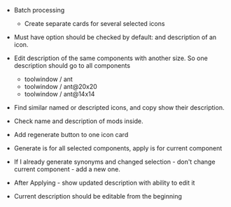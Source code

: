 - Batch processing
    - Create separate cards for several selected icons

- Must have option should be checked by default: and description of an icon.

- Edit description of the same components with another size. So one description should go to all components
    - toolwindow / ant
    - toolwindow / ant@20x20
    - toolwindow / ant@14x14

- Find similar named or descripted icons, and copy show their description.
- Check name and description of mods inside.

- Add regenerate button to one icon card

- Generate is for all selected components, apply is for current component

- If I already generate synonyms and changed selection - don't change current component - add a new one.
- After Applying - show updated description with ability to edit it
- Current description should be editable from the beginning